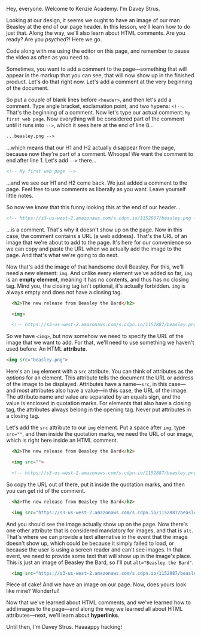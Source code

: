 Hey, everyone. Welcome to Kenzie Academy. I'm Davey Strus.

Looking at our design, it seems we ought to have an image of our man Beasley at the end of our page header. In this lesson, we'll learn how to do just that. Along the way, we'll also learn about HTML comments. Are you ready? Are you _psyched_?! Here we go.

Code along with me using the editor on this page, and remember to pause the video as often as you need to.

Sometimes, you want to add a comment to the page&mdash;something that will appear in the markup that you can see, that will now show up in the finished product. Let's do that right now. Let's add a comment at the very beginning of the document.

So put a couple of blank lines before `<header>`, and then let's add a comment. Type angle bracket, exclamation point, and two hypens: `<!--`. That's the beginning of a comment. Now let's type our actual comment: `My first web page`. Now everything will be considered part of the comment until it runs into `-->`, which it sees here at the end of line 8...

```html
...beasley.png -->
```

...which means that our H1 and H2 actually disappear from the page, because now they're part of a comment. Whoops! We want the comment to end after line 1. Let's add `-->` there...

```html
<!-- My first web page -->
```

...and we see our H1 and H2 come back. We just added a comment to the page. Feel free to use comments as liberally as you want. Leave yourself little notes.

So now we know that this funny looking this at the end of our header...

```html
<!-- https://s3-us-west-2.amazonaws.com/s.cdpn.io/1152887/beasley.png -->
```

...is a comment. That's why it doesn't show up on the page. Now in this case, the comment contains a URL (a web address). That's the URL of an image that we're about to add to the page. It's here for our convenience so we can copy and paste the URL when we actually add the image to the page. And that's what we're going to do next.

Now that's add the image of that handsome devil Beasley. For this, we'll need a new element: `img`. And unlike every element we've added so far, `img` is an **empty element**, meaning it has no contents, and thus has no closing tag. Mind you, the closing tag isn't optional, it's actually forbidden. `img` is always empty and does not have a closing tag.

```html
  <h2>The new release from Beasley the Bard</h2>

  <img>

  <!-- https://s3-us-west-2.amazonaws.com/s.cdpn.io/1152887/beasley.png -->
```

So we have `<img>`, but now somehow we need to specify the URL of the image that we want to add. For that, we'll need to use something we haven't used before: An HTML **attribute**.

```html
<img src="beasley.png">
```

Here's an `img` element with a `src` attribute. You can think of attributes as the _options_ for an element. This attribute tells the document the URL or address of the image to be displayed. Attributes have a name&mdash;`src`, in this case&mdash;and most attributes also have a value&mdash;in this case, the URL of the image. The attribute name and value are separated by an equals sign, and the value is enclosed in quotation marks. For elements that also have a closing tag, the attributes always belong in the opening tag. Never put attributes in a closing tag.

Let's add the `src` attribute to our `img` element. Put a space after `img`, type `src=""`, and then inside the quotation marks, we need the URL of our image, which is right here inside an HTML comment.

```html
  <h2>The new release from Beasley the Bard</h2>

  <img src="">

  <!-- https://s3-us-west-2.amazonaws.com/s.cdpn.io/1152887/beasley.png -->
```

So copy the URL out of there, put it inside the quotation marks, and then you can get rid of the comment.

```html
  <h2>The new release from Beasley the Bard</h2>

  <img src="https://s3-us-west-2.amazonaws.com/s.cdpn.io/1152887/beasley.png">
```

And you should see the image actually show up on the page. Now there's one other attribute that is considered mandatory for images, and that is `alt`. That's where we can provide a text alternative in the event that the image doesn't show up, which could be because it simply failed to load, or because the user is using a screen reader and can't see images. In that event, we need to provide some text that will show up in the image's place. This is just an image of Beasley the Bard, so I'll put `alt="Beasley the Bard"`.

```html
  <img src="https://s3-us-west-2.amazonaws.com/s.cdpn.io/1152887/beasley.png" alt="Beasley the Bard">
```

Piece of cake! And we have an image on our page. Now, does yours look like mine? Wonderful!

Now that we've learned about HTML comments, and we've learned how to add images to the page&mdash;and along the way we learned all about HTML attributes&mdash;next, we'll learn about **hyperlinks**.

Until then, I'm Davey Strus. Haaaappy hacking!
